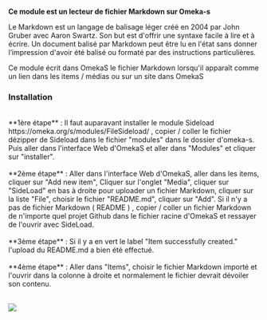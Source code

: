 **Ce module est un lecteur de fichier Markdown sur Omeka-s** <br />

Le Markdown est un langage de balisage léger créé en 2004 par John Gruber avec Aaron Swartz. Son but est d'offrir une syntaxe facile à lire et à écrire. Un document balisé par Markdown peut être lu en l'état sans donner l’impression d'avoir été balisé ou formaté par des instructions particulières. 

Ce module écrit dans OmekaS le fichier Markdown lorsqu'il apparaît comme un lien dans les items / médias ou sur un site dans OmekaS

### Installation

<br />
**1ère étape** : Il faut auparavant installer le module Sideload https://omeka.org/s/modules/FileSideload/ , copier / coller le fichier dézipper de Sideload dans le fichier "modules" dans le dossier d'omeka-s. Puis aller dans l'interface Web d'OmekaS et aller dans "Modules" et cliquer sur "installer".<br /><br />
**2ème étape** : Aller dans l'interface Web d'OmekaS, aller dans les items, cliquer sur "Add new item", Cliquer sur l'onglet "Media", cliquer sur 
"SideLoad" en bas à droite pour uploader un fichier Markdown, cliquer sur la liste "File", choisir le fichier "README.md", cliquer sur "Add". Si il n'y a pas de fichier Markdown ( README ) , copier / coller un fichier Markdown de n'importe quel projet Github dans le fichier racine d'OmekaS et ressayer de l'ouvrir avec SideLoad.
<br /><br />
**3ème étape** : Si il y a en vert le label "Item successfully created." l'upload du README.md a bien été effectué. 
<br /><br />
**4ème étape** : Aller dans "Items", choisir le fichier Markdown importé et l'ouvrir dans la colonne à droite et normalement le fichier devrait dévoiler son contenu.
<br /><br />


![](https://i.ibb.co/VjyrV6z/omekas-module-markdown.png)
